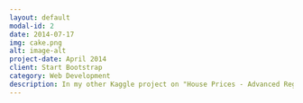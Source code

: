 ```yaml
---
layout: default
modal-id: 2
date: 2014-07-17
img: cake.png
alt: image-alt
project-date: April 2014
client: Start Bootstrap
category: Web Development
description: In my other Kaggle project on "House Prices - Advanced Regression Techniques," I focused on predicting house sales prices using advanced machine learning methods. I started by performing thorough feature engineering to enhance the dataset, which included handling missing values, encoding categorical variables, and creating new features from existing ones. I then applied Random Forests and gradient-boosting algorithms to build predictive models. By fine-tuning these models and optimizing hyperparameters, I achieved a robust performance with high accuracy in price prediction. This project allowed me to deepen my understanding of regression techniques and feature engineering, ultimately improving my skills in machine learning and data analysis.
---
```

